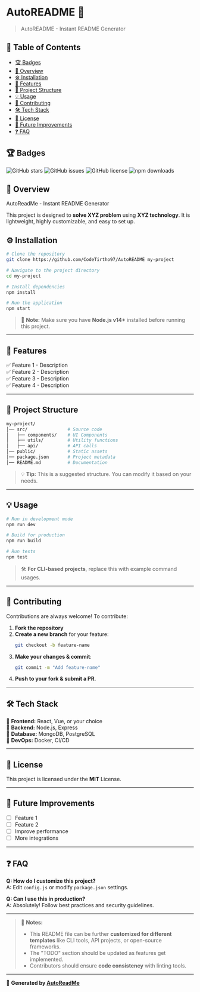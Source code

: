 # AutoREADME 🚀  

> AutoREADME - Instant README Generator  

## 📌 Table of Contents
- [🏆 Badges](#-badges)
- [📖 Overview](#-overview)
- [⚙️ Installation](#-installation)
- [🚀 Features](#-features)
- [📂 Project Structure](#-project-structure)
- [💡 Usage](#-usage)
- [👥 Contributing](#-contributing)
- [🛠️ Tech Stack](#-tech-stack)
- [📜 License](#-license)
- [🔮 Future Improvements](#-future-improvements)
- [❓ FAQ](#-faq)

## 🏆 Badges
![GitHub stars](https://img.shields.io/github/stars/CodeTirtho97/AutoREADME.svg)
![GitHub issues](https://img.shields.io/github/issues/CodeTirtho97/AutoREADME.svg)
![GitHub license](https://img.shields.io/github/license/CodeTirtho97/AutoREADME.svg)
![npm downloads](https://img.shields.io/npm/dt/autoreadme.svg)

## 📖 Overview
AutoReadMe - Instant README Generator

This project is designed to **solve XYZ problem** using **XYZ technology**. It is lightweight, highly customizable, and easy to set up.

## ⚙️ Installation

```sh
# Clone the repository
git clone https://github.com/CodeTirtho97/AutoREADME my-project

# Navigate to the project directory
cd my-project

# Install dependencies
npm install

# Run the application
npm start
```

> 📝 **Note:** Make sure you have **Node.js v14+** installed before running this project.

---

## 🚀 Features
✅ Feature 1 - Description  
✅ Feature 2 - Description  
✅ Feature 3 - Description  
✅ Feature 4 - Description  

---

## 📂 Project Structure

```sh
my-project/
│── src/               # Source code
│   ├── components/    # UI Components
│   ├── utils/         # Utility functions
│   ├── api/           # API calls
│── public/            # Static assets
│── package.json       # Project metadata
│── README.md          # Documentation
```

> 💡 **Tip:** This is a suggested structure. You can modify it based on your needs.

---

## 💡 Usage

```sh
# Run in development mode
npm run dev

# Build for production
npm run build

# Run tests
npm test
```

> 🛠️ **For CLI-based projects**, replace this with example command usages.

---

## 👥 Contributing

Contributions are always welcome! To contribute:
1. **Fork the repository**
2. **Create a new branch** for your feature:
   ```sh
   git checkout -b feature-name
   ```
3. **Make your changes & commit**:
   ```sh
   git commit -m "Add feature-name"
   ```
4. **Push to your fork & submit a PR**.

---

## 🛠️ Tech Stack

🔹 **Frontend:** React, Vue, or your choice  
🔹 **Backend:** Node.js, Express  
🔹 **Database:** MongoDB, PostgreSQL  
🔹 **DevOps:** Docker, CI/CD  

---

## 📜 License
This project is licensed under the **MIT** License.

---

## 🔮 Future Improvements
- [ ] Feature 1  
- [ ] Feature 2  
- [ ] Improve performance  
- [ ] More integrations  

---

## ❓ FAQ

**Q: How do I customize this project?**  
A: Edit `config.js` or modify `package.json` settings.

**Q: Can I use this in production?**  
A: Absolutely! Follow best practices and security guidelines.

---

> 📝 **Notes:**  
> - This README file can be further **customized for different templates** like CLI tools, API projects, or open-source frameworks.  
> - The "TODO" section should be updated as features get implemented.  
> - Contributors should ensure **code consistency** with linting tools.

---

🚀 **Generated by [AutoReadMe](https://github.com/your-repo-link)**
